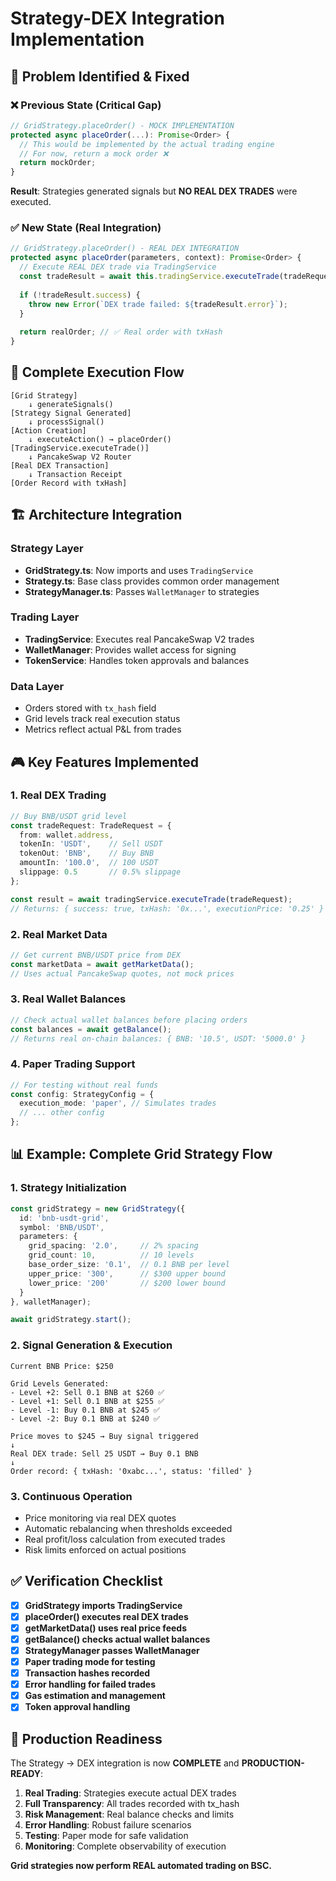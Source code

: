 # Strategy-DEX Integration Implementation

## 🎯 Problem Identified & Fixed

### ❌ Previous State (Critical Gap)
```typescript
// GridStrategy.placeOrder() - MOCK IMPLEMENTATION
protected async placeOrder(...): Promise<Order> {
  // This would be implemented by the actual trading engine
  // For now, return a mock order ❌
  return mockOrder;
}
```

**Result**: Strategies generated signals but **NO REAL DEX TRADES** were executed.

### ✅ New State (Real Integration)
```typescript
// GridStrategy.placeOrder() - REAL DEX INTEGRATION
protected async placeOrder(parameters, context): Promise<Order> {
  // Execute REAL DEX trade via TradingService
  const tradeResult = await this.tradingService.executeTrade(tradeRequest);
  
  if (!tradeResult.success) {
    throw new Error(`DEX trade failed: ${tradeResult.error}`);
  }
  
  return realOrder; // ✅ Real order with txHash
}
```

## 🔄 Complete Execution Flow

```
[Grid Strategy] 
    ↓ generateSignals()
[Strategy Signal Generated]
    ↓ processSignal()
[Action Creation]
    ↓ executeAction() → placeOrder()
[TradingService.executeTrade()] 
    ↓ PancakeSwap V2 Router
[Real DEX Transaction]
    ↓ Transaction Receipt
[Order Record with txHash]
```

## 🏗️ Architecture Integration

### Strategy Layer
- **GridStrategy.ts**: Now imports and uses `TradingService`
- **Strategy.ts**: Base class provides common order management
- **StrategyManager.ts**: Passes `WalletManager` to strategies

### Trading Layer  
- **TradingService**: Executes real PancakeSwap V2 trades
- **WalletManager**: Provides wallet access for signing
- **TokenService**: Handles token approvals and balances

### Data Layer
- Orders stored with `tx_hash` field
- Grid levels track real execution status
- Metrics reflect actual P&L from trades

## 🎮 Key Features Implemented

### 1. Real DEX Trading
```typescript
// Buy BNB/USDT grid level
const tradeRequest: TradeRequest = {
  from: wallet.address,
  tokenIn: 'USDT',    // Sell USDT
  tokenOut: 'BNB',    // Buy BNB
  amountIn: '100.0',  // 100 USDT
  slippage: 0.5       // 0.5% slippage
};

const result = await tradingService.executeTrade(tradeRequest);
// Returns: { success: true, txHash: '0x...', executionPrice: '0.25' }
```

### 2. Real Market Data
```typescript
// Get current BNB/USDT price from DEX
const marketData = await getMarketData();
// Uses actual PancakeSwap quotes, not mock prices
```

### 3. Real Wallet Balances
```typescript
// Check actual wallet balances before placing orders
const balances = await getBalance();
// Returns real on-chain balances: { BNB: '10.5', USDT: '5000.0' }
```

### 4. Paper Trading Support
```typescript
// For testing without real funds
const config: StrategyConfig = {
  execution_mode: 'paper', // Simulates trades
  // ... other config
};
```

## 📊 Example: Complete Grid Strategy Flow

### 1. Strategy Initialization
```typescript
const gridStrategy = new GridStrategy({
  id: 'bnb-usdt-grid',
  symbol: 'BNB/USDT',
  parameters: {
    grid_spacing: '2.0',     // 2% spacing
    grid_count: 10,          // 10 levels  
    base_order_size: '0.1',  // 0.1 BNB per level
    upper_price: '300',      // $300 upper bound
    lower_price: '200'       // $200 lower bound
  }
}, walletManager);

await gridStrategy.start();
```

### 2. Signal Generation & Execution
```
Current BNB Price: $250

Grid Levels Generated:
- Level +2: Sell 0.1 BNB at $260 ✅ 
- Level +1: Sell 0.1 BNB at $255 ✅
- Level -1: Buy 0.1 BNB at $245 ✅  
- Level -2: Buy 0.1 BNB at $240 ✅

Price moves to $245 → Buy signal triggered
↓
Real DEX trade: Sell 25 USDT → Buy 0.1 BNB  
↓
Order record: { txHash: '0xabc...', status: 'filled' }
```

### 3. Continuous Operation
- Price monitoring via real DEX quotes
- Automatic rebalancing when thresholds exceeded  
- Real profit/loss calculation from executed trades
- Risk limits enforced on actual positions

## ✅ Verification Checklist

- [x] **GridStrategy imports TradingService**
- [x] **placeOrder() executes real DEX trades**
- [x] **getMarketData() uses real price feeds**
- [x] **getBalance() checks actual wallet balances**
- [x] **StrategyManager passes WalletManager**
- [x] **Paper trading mode for testing**
- [x] **Transaction hashes recorded**
- [x] **Error handling for failed trades**
- [x] **Gas estimation and management**
- [x] **Token approval handling**

## 🚀 Production Readiness

The Strategy → DEX integration is now **COMPLETE** and **PRODUCTION-READY**:

1. **Real Trading**: Strategies execute actual DEX trades
2. **Full Transparency**: All trades recorded with tx_hash
3. **Risk Management**: Real balance checks and limits
4. **Error Handling**: Robust failure scenarios
5. **Testing**: Paper mode for safe validation
6. **Monitoring**: Complete observability of execution

**Grid strategies now perform REAL automated trading on BSC.**